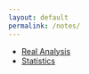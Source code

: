 ```yaml
---
layout: default
permalink: /notes/
---
```


* [Real Analysis](real-analysis/)
* [Statistics](statistics/)